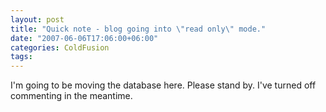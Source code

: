 ```yaml
---
layout: post
title: "Quick note - blog going into \"read only\" mode."
date: "2007-06-06T17:06:00+06:00"
categories: ColdFusion 
tags: 
---
```


I'm going to be moving the database here. Please stand by. I've turned off commenting in the meantime.